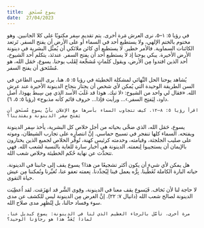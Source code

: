 ```yaml
---
title:  يسوع مُستَحِق
date:  27/04/2023
---
```


في رؤيا ٥: ١–٥، نرى العرش مَرة أخرى. يتم تقديم سِفر مكتوبًا على كلا الجانبين. وهو مختوم بالختم الإلهي، ولا يستطيع أحد في السماء أو على الأرض أن يفتح السفر. تَرتعد الكائنات السماوية. فالأمر خطير. لا يستطيع أي كائن ملائكي أن يُمثِّل البشرية في دينونة الأرض الأخيرة. يبكي يوحنا إذ لا يستطيع أحد أن يفتح السفر. عندئذ، يتكلم أحد الشيوخ، أحد الذين افتدوا مِن الأرض، ويقول كلماتٍ مُشجِّعة لِقَلب يوحنا. يسوع، حَمَل الله، هو مُسْتَحق أن يفتح السفر.

يُشاهد يوحنا الحل النِّهائي لمشكلة الخطيئة في رؤيا ٥: ٥. هنا، يرى النبي الطاعن في السن الطريقة الوحيدة التي يُمكن لأي شخص أن يجتاز بنجاح الدينونة الأخيرة عند عرش الله. «فقال لي واحد من الشيوخ: ‹لا تبك. هوذا قد غَلَبَ الأسد الذي مِن سِبط يهوذا، أصل داود، لِيَفتِح السفر.›… ورأيت فإذا... خروف قائم كأنه مذبوح» (رؤيا ٥: ٥، ٦).

`اقرأ رؤيا ٥: ٨–١٢. كيف تتجاوب السماء بأسرها مع الإعلان بأنَّ يسوع مُستَحق أن يَفتح سِفر الدينونة ويفتدينا؟`

يسوع، حَمَل الله، الذي ضحَّى بحياته من أجل خلاص كل البشرية، يأخذ سِفر الدينونة ويفتحه. السماء كلها تنفجر في تسبيح حماسي. إنَّ انتصاره على تجارب الشيطان، وموته على صليب الجلجثة، وقيامته، وخدمته كرئيس كهنة، تُوفِّر الخلاص لجميع الذين يختارون بالإيمان أن يستجيبوا لِنعمته. الدينونة هي أخبار سارة للغاية بالنسبة لشعب الله. فهي تتحدَّث عن نهاية حُكم الخطيئة وخلاص شعب الله.

هل يمكن لأي شيء أن يكون أكثر تشجيعًا من هذا؟ يسوع يقف إلى جانبنا في الدينونة. حياته البارة الكاملة تُغَطِّينا. بِرُّه يعمل فينا لِيُجدِّدنا. نِعمته تعفو عنا، تُغيِّرنا وتُمكننا مِن عيش حياة التقوى.

لا حاجة لنا لأن نَخاف. فَيَسوع يقف معنا في الدينونة، وقِوى الشَّر قد انهَزَمَت. لقد اُعطِيَت الدينونة لصالح شعب الله (دانيال ٧: ٢٢). إنَّ الغرض مِن الدينونة ليس للكشف عن مدى سوء وفساد حالنا، بل لِتُظهِر مدى صلاح الله.

`مرة أخرى، تأمَّل بالرجاء العظيم الذي لنا في الدينونة: يسوع كبديل عنا. لماذا يُعَدُّ هذا هو رجاؤنا الوحيد؟`